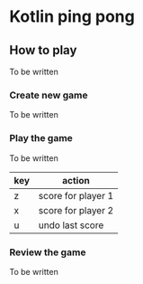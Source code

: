 # Kotlin ping pong
        
## How to play

To be written

### Create new game

To be written

### Play the game

To be written

| key       | action            |
| ---       | ---               |
| z         | score for player 1 |
| x         | score for player 2 |
| u         | undo last score    |

### Review the game

To be written